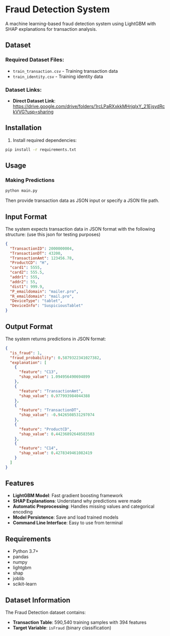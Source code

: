 # Fraud Detection System

A machine learning-based fraud detection system using LightGBM with SHAP explanations for transaction analysis.

## Dataset

### Required Dataset Files:
- `train_transaction.csv` - Training transaction data
- `train_identity.csv` - Training identity data

### Dataset Links:
- **Direct Dataset Link**: https://drive.google.com/drive/folders/1rcLPaRXxkkMHrjqlxY_21EjsydRckVVG?usp=sharing


## Installation

1. Install required dependencies:
```bash
pip install -r requirements.txt
```

## Usage

### Making Predictions
```bash
python main.py
```

Then provide transaction data as JSON input or specify a JSON file path.


## Input Format

The system expects transaction data in JSON format with the following structure: (use this json for testing purposes)
```json
{
  "TransactionID": 2000000004,
  "TransactionDT": 43200,
  "TransactionAmt": 123456.78,
  "ProductCD": "H",
  "card1": 5555,
  "card2": 555.5,
  "addr1": 555,
  "addr2": 55,
  "dist1": 999.9,
  "P_emaildomain": "mailer.pro",
  "R_emaildomain": "mail.pro",
  "DeviceType": "tablet",
  "DeviceInfo": "SuspiciousTablet"
}

```

## Output Format

The system returns predictions in JSON format:
```json
{
  "is_fraud": 1,
  "fraud_probability": 0.5879322341027382,
  "explanation": [
    {
      "feature": "C13",
      "shap_value": 1.094956490694899
    },
    {
      "feature": "TransactionAmt",
      "shap_value": 0.977993984044388
    },
    {
      "feature": "TransactionDT",
      "shap_value": -0.9426508531297074
    },
    {
      "feature": "ProductCD",
      "shap_value": 0.44236892648583503
    },
    {
      "feature": "C14",
      "shap_value": 0.4278349461082419
    }
  ]
}
```

## Features

- **LightGBM Model**: Fast gradient boosting framework
- **SHAP Explanations**: Understand why predictions were made
- **Automatic Preprocessing**: Handles missing values and categorical encoding
- **Model Persistence**: Save and load trained models
- **Command Line Interface**: Easy to use from terminal

## Requirements

- Python 3.7+
- pandas
- numpy
- lightgbm
- shap
- joblib
- scikit-learn

## Dataset Information

The Fraud Detection dataset contains:
- **Transaction Table**: 590,540 training samples with 394 features
- **Target Variable**: `isFraud` (binary classification)
